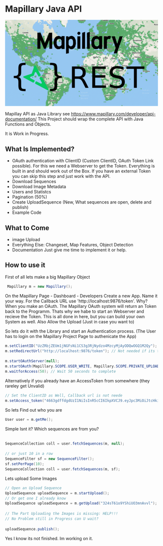 # Mapillary Java API

![Image](https://github.com/it-open/mapillary-api/raw/master/doc/graphics.png)

Mapillay API as Java Library see https://www.mapillary.com/developer/api-documentation/
This Project should wrap the complete API with Java Functions and Objects.

It is Work in Progress.
## What Is Implemented? ##
* OAuth authentication with ClientID (Custom ClientID, OAuth Token Link possible). For this we need a Webserver to get the Token. Everything is built in and should work out of the Box. If you have an external Token you can skip this step and just work with the API.
* Download Sequences
* Download Image Metadata
* Users and Statistcs
* Pagination (50%)
* Create UploadSequence (New, What sequences are open, delete and publish)
* Example Code

## What to Come ##
* image Upload
* Everything Else: Changeset, Map Features, Object Detection 
* Documentation
Just give me time to implement it or help.

## How to use it ##

First of all lets make a big Mapillary Object
```java
 Mapillary m = new Mapillary();
```
On the Mapillary Page - Dashboard - Developers
Create a new App. Name it your way. For the Callback URL use 'http://localhost:9876/token'. 
Why? When you make an OAuth. The Mapillary OAuth system will return an Token back to the Programm. 
Thats why we habe to start an Webserver and recieve the Token. This is all done in here, but you can build your own System as well.
Also Allow the Upload (Just in case you want to)

So lets do it with the Library and start an Authentication process. (The User has to login on the Mapillary Project Page to authenicate the App)
```java
m.setClientID("UzZRbjZEUm1jNGFsNi1CS3g3RjNydzo4MzcyMjAyODQwOGQ1M2Qy"); // Your Client Id
m.setRedirectUrl("http://localhost:9876/token"); // Not needed if its the same

m.startOAuthServer(null);
m.startOAuth(Mapillary.SCOPE.USER_WRITE, Mapillary.SCOPE.PRIVATE_UPLOAD, Mapillary.SCOPE.PUBLIC_UPLOAD); // start Server and open Browser
m.waitforAccess(50); // Wait 50 seconds to complete
```
Alternatively if you already have an AccessToken from somewhere (they rareley get Unvalid)
```java
// Set the ClientID as Well, Callback url is not neede
m.setAccess_token("4663gdffdgdUzI1NiIsInR5cCI6IkpXVCJ9.eyJpc3MiOiJtcHkiLCJzdWIiOiJTNlFuNkRSbWM0YWw2LUJLeDdGM3J3IiwiYXVkIjoiVXpaUmJqWkVVbTFqTkdGc05pMUNTM2czUmpOeWR6bzRNemN5TWpBeU9EUXdPR1ExTTJReSIsImlhdCI6MTU5NDgwNTk4NzY0NCwianRpIjoiZGM1Zjk5YWEyMzE3OGQ5NTNhZGQ1MTQ0OGYyZmY1ZDEiLCJzY28iOlsidXNlcjp3cml0ZSIsInByaXZhdGU6dXBsb2FkIiwicHVibGljOnVwbG9hZCJdLCJ2ZXIiOjF9.3bxmfMDDcujUBp5QcgGC7bFmxxPTn33YC1GUgXKQkTs");
```
So lets Find out who you are
```java
User user = m.getMe();
```
Simple Isnt it?
Which sequences are from you?
```java

SequenceCollection coll = user.fetchSequences(m, null);

// or just 10 in a row
SequenceFilter sf = new SequenceFilter();
sf.setPerPage(10);
SequenceCollection coll = user.fetchSequences(m, sf);
```

Lets upload Some Images
```java
// Open an Upload Sequence
UploadSequence uploadSequence = m.startUpload();
// Or get one I already know
UploadSequence uploadSequence = m.getUpload("324sT61o9YShiUO3mnAvvl");

// The Part Uploading the Images is missing: HELP!!! 
// No Problem still in Progress can U wait?

uploadSequence.publish();
```

Yes I know its not finished. Im working on it.



